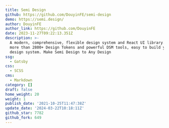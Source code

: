 ```yaml
---
title: Semi Design
github: https://github.com/DouyinFE/semi-design
demo: https://semi.design/
author: DouyinFE
author_link: https://github.com/DouyinFE
date: 2023-11-27T09:22:13.351Z
description: >-
  A modern, comprehensive, flexible design system and React UI library. Provide
  more than 2800+ Design Tokens and powerful DSM tools, easy to build your own
  design system. Make Semi Design to Any Design
ssg:
  - Gatsby
css:
  - SCSS
cms:
  - Markdown
category: []
draft: false
home_weight: 20
weight: 1
publish_date: '2021-10-25T11:47:38Z'
update_date: '2024-03-22T10:18:11Z'
github_star: 7782
github_fork: 649
---
```

